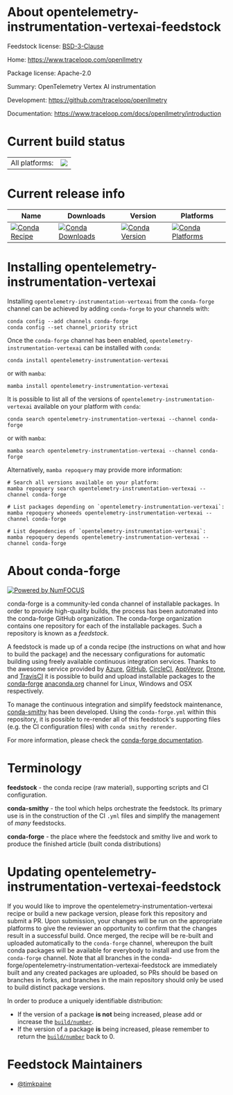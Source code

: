 About opentelemetry-instrumentation-vertexai-feedstock
======================================================

Feedstock license: [BSD-3-Clause](https://github.com/conda-forge/opentelemetry-instrumentation-vertexai-feedstock/blob/main/LICENSE.txt)

Home: https://www.traceloop.com/openllmetry

Package license: Apache-2.0

Summary: OpenTelemetry Vertex AI instrumentation

Development: https://github.com/traceloop/openllmetry

Documentation: https://www.traceloop.com/docs/openllmetry/introduction

Current build status
====================


<table><tr><td>All platforms:</td>
    <td>
      <a href="https://dev.azure.com/conda-forge/feedstock-builds/_build/latest?definitionId=25159&branchName=main">
        <img src="https://dev.azure.com/conda-forge/feedstock-builds/_apis/build/status/opentelemetry-instrumentation-vertexai-feedstock?branchName=main">
      </a>
    </td>
  </tr>
</table>

Current release info
====================

| Name | Downloads | Version | Platforms |
| --- | --- | --- | --- |
| [![Conda Recipe](https://img.shields.io/badge/recipe-opentelemetry--instrumentation--vertexai-green.svg)](https://anaconda.org/conda-forge/opentelemetry-instrumentation-vertexai) | [![Conda Downloads](https://img.shields.io/conda/dn/conda-forge/opentelemetry-instrumentation-vertexai.svg)](https://anaconda.org/conda-forge/opentelemetry-instrumentation-vertexai) | [![Conda Version](https://img.shields.io/conda/vn/conda-forge/opentelemetry-instrumentation-vertexai.svg)](https://anaconda.org/conda-forge/opentelemetry-instrumentation-vertexai) | [![Conda Platforms](https://img.shields.io/conda/pn/conda-forge/opentelemetry-instrumentation-vertexai.svg)](https://anaconda.org/conda-forge/opentelemetry-instrumentation-vertexai) |

Installing opentelemetry-instrumentation-vertexai
=================================================

Installing `opentelemetry-instrumentation-vertexai` from the `conda-forge` channel can be achieved by adding `conda-forge` to your channels with:

```
conda config --add channels conda-forge
conda config --set channel_priority strict
```

Once the `conda-forge` channel has been enabled, `opentelemetry-instrumentation-vertexai` can be installed with `conda`:

```
conda install opentelemetry-instrumentation-vertexai
```

or with `mamba`:

```
mamba install opentelemetry-instrumentation-vertexai
```

It is possible to list all of the versions of `opentelemetry-instrumentation-vertexai` available on your platform with `conda`:

```
conda search opentelemetry-instrumentation-vertexai --channel conda-forge
```

or with `mamba`:

```
mamba search opentelemetry-instrumentation-vertexai --channel conda-forge
```

Alternatively, `mamba repoquery` may provide more information:

```
# Search all versions available on your platform:
mamba repoquery search opentelemetry-instrumentation-vertexai --channel conda-forge

# List packages depending on `opentelemetry-instrumentation-vertexai`:
mamba repoquery whoneeds opentelemetry-instrumentation-vertexai --channel conda-forge

# List dependencies of `opentelemetry-instrumentation-vertexai`:
mamba repoquery depends opentelemetry-instrumentation-vertexai --channel conda-forge
```


About conda-forge
=================

[![Powered by
NumFOCUS](https://img.shields.io/badge/powered%20by-NumFOCUS-orange.svg?style=flat&colorA=E1523D&colorB=007D8A)](https://numfocus.org)

conda-forge is a community-led conda channel of installable packages.
In order to provide high-quality builds, the process has been automated into the
conda-forge GitHub organization. The conda-forge organization contains one repository
for each of the installable packages. Such a repository is known as a *feedstock*.

A feedstock is made up of a conda recipe (the instructions on what and how to build
the package) and the necessary configurations for automatic building using freely
available continuous integration services. Thanks to the awesome service provided by
[Azure](https://azure.microsoft.com/en-us/services/devops/), [GitHub](https://github.com/),
[CircleCI](https://circleci.com/), [AppVeyor](https://www.appveyor.com/),
[Drone](https://cloud.drone.io/welcome), and [TravisCI](https://travis-ci.com/)
it is possible to build and upload installable packages to the
[conda-forge](https://anaconda.org/conda-forge) [anaconda.org](https://anaconda.org/)
channel for Linux, Windows and OSX respectively.

To manage the continuous integration and simplify feedstock maintenance,
[conda-smithy](https://github.com/conda-forge/conda-smithy) has been developed.
Using the ``conda-forge.yml`` within this repository, it is possible to re-render all of
this feedstock's supporting files (e.g. the CI configuration files) with ``conda smithy rerender``.

For more information, please check the [conda-forge documentation](https://conda-forge.org/docs/).

Terminology
===========

**feedstock** - the conda recipe (raw material), supporting scripts and CI configuration.

**conda-smithy** - the tool which helps orchestrate the feedstock.
                   Its primary use is in the construction of the CI ``.yml`` files
                   and simplify the management of *many* feedstocks.

**conda-forge** - the place where the feedstock and smithy live and work to
                  produce the finished article (built conda distributions)


Updating opentelemetry-instrumentation-vertexai-feedstock
=========================================================

If you would like to improve the opentelemetry-instrumentation-vertexai recipe or build a new
package version, please fork this repository and submit a PR. Upon submission,
your changes will be run on the appropriate platforms to give the reviewer an
opportunity to confirm that the changes result in a successful build. Once
merged, the recipe will be re-built and uploaded automatically to the
`conda-forge` channel, whereupon the built conda packages will be available for
everybody to install and use from the `conda-forge` channel.
Note that all branches in the conda-forge/opentelemetry-instrumentation-vertexai-feedstock are
immediately built and any created packages are uploaded, so PRs should be based
on branches in forks, and branches in the main repository should only be used to
build distinct package versions.

In order to produce a uniquely identifiable distribution:
 * If the version of a package **is not** being increased, please add or increase
   the [``build/number``](https://docs.conda.io/projects/conda-build/en/latest/resources/define-metadata.html#build-number-and-string).
 * If the version of a package **is** being increased, please remember to return
   the [``build/number``](https://docs.conda.io/projects/conda-build/en/latest/resources/define-metadata.html#build-number-and-string)
   back to 0.

Feedstock Maintainers
=====================

* [@timkpaine](https://github.com/timkpaine/)


